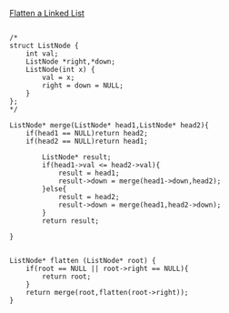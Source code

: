 [Flatten a Linked List](https://www.scaler.com/academy/mentee-dashboard/class/34582/homework/problems/4390?navref=cl_tt_lst_nm)

```

/*
struct ListNode {
    int val;
    ListNode *right,*down;
    ListNode(int x) {
        val = x;
        right = down = NULL;
    }
};
*/

ListNode* merge(ListNode* head1,ListNode* head2){
    if(head1 == NULL)return head2;
    if(head2 == NULL)return head1;

        ListNode* result;
        if(head1->val <= head2->val){
            result = head1;
            result->down = merge(head1->down,head2);
        }else{
            result = head2;
            result->down = merge(head1,head2->down);
        }
        return result;

}


ListNode* flatten (ListNode* root) {
    if(root == NULL || root->right == NULL){
        return root;
    }
    return merge(root,flatten(root->right));
}


```
